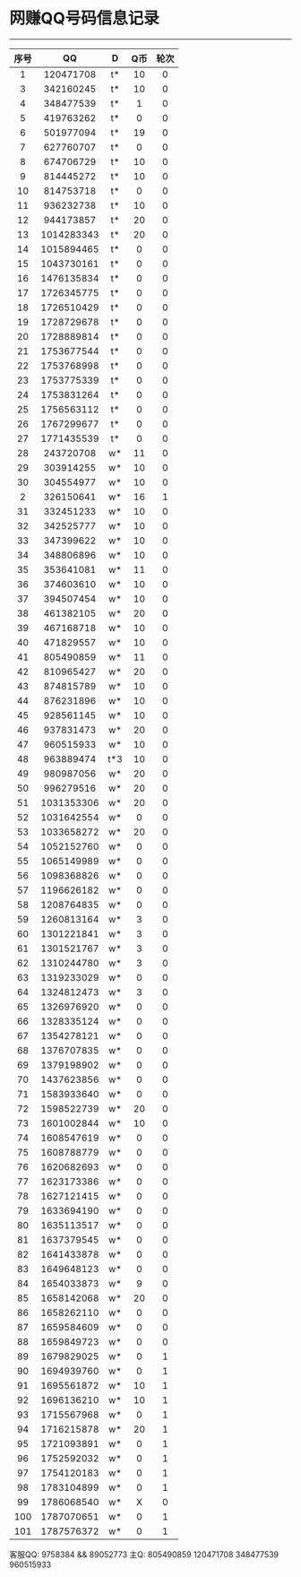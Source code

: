 # 网赚QQ号码信息记录
---

| 序号 |    QQ     | D | Q币 | 轮次 |
|:---:|:----------:|:-: |:-: |:-: |
| 1   | 120471708  | t* | 10 | 0 |  
| 3   | 342160245  | t* | 10 | 0 |  
| 4   | 348477539  | t* | 1 | 0 |  
| 5   | 419763262  | t* | 0 | 0 |  
| 6   | 501977094  | t* | 19 | 0 |  
| 7   | 627760707  | t* | 0 | 0 |  
| 8   | 674706729  | t* | 10 | 0 |  
| 9   | 814445272  | t* | 10 | 0 |  
| 10  | 814753718  | t* | 0 | 0 |  
| 11  | 936232738  | t* | 10 | 0 |  
| 12  | 944173857  | t* | 20 | 0 |  
| 13  | 1014283343 | t* | 20 | 0 |  
| 14  | 1015894465 | t* | 0 | 0 |  
| 15  | 1043730161 | t* | 0 | 0 |  
| 16  | 1476135834 | t* | 0 | 0 |  
| 17  | 1726345775 | t* | 0 | 0 |  
| 18  | 1726510429 | t* | 0 | 0 |  
| 19  | 1728729678 | t* | 0 | 0 |  
| 20  | 1728889814 | t* | 0 | 0 |  
| 21  | 1753677544 | t* | 0 | 0 |  
| 22  | 1753768998 | t* | 0 | 0 |  
| 23  | 1753775339 | t* | 0 | 0 |  
| 24  | 1753831264 | t* | 0 | 0 | 
| 25  | 1756563112 | t* | 0 | 0 | 
| 26  | 1767299677 | t* | 0 | 0 | 
| 27  | 1771435539 | t* | 0 | 0 | 
| 28  | 243720708  | w* | 11 | 0 | 
| 29  | 303914255  | w* | 10 | 0 | 
| 30  | 304554977  | w* | 10 | 0 | 
| 2   | 326150641  | w* | 16 | 1 | 
| 31  | 332451233  | w* | 10 | 0 | 
| 32  | 342525777  | w* | 10 | 0 | 
| 33  | 347399622  | w* | 10 | 0 | 
| 34  | 348806896  | w* | 10 | 0 | 
| 35  | 353641081  | w* | 11 | 0 | 
| 36  | 374603610  | w* | 10 | 0 | 
| 37  | 394507454  | w* | 10 | 0 | 
| 38  | 461382105  | w* | 20 | 0 | 
| 39  | 467168718  | w* | 10 | 0 | 
| 40  | 471829557  | w* | 10 | 0 | 
| 41  | 805490859  | w* | 11 | 0 | 
| 42  | 810965427  | w* | 20 | 0 | 
| 43  | 874815789  | w* | 10 | 0 | 
| 44  | 876231896  | w* | 10 | 0 | 
| 45  | 928561145  | w* | 10 | 0 | 
| 46  | 937831473  | w* | 20 | 0 | 
| 47  | 960515933  | w* | 10 | 0 | 
| 48  | 963889474  | t*3 | 10 | 0 | 
| 49  | 980987056  | w* | 20 | 0 | 
| 50  | 996279516  | w* | 20 | 0 | 
| 51  | 1031353306 | w* | 20 | 0 | 
| 52  | 1031642554 | w* | 0 | 0 | 
| 53  | 1033658272 | w* | 20 | 0 | 
| 54  | 1052152760 | w* | 0 | 0 | 
| 55  | 1065149989 | w* | 0 | 0 | 
| 56  | 1098368826 | w* | 0 | 0 | 
| 57  | 1196626182 | w* | 0 | 0 | 
| 58  | 1208764835 | w* | 0 | 0 | 
| 59  | 1260813164 | w* | 3 | 0 | 
| 60  | 1301221841 | w* | 3 | 0 | 
| 61  | 1301521767 | w* | 3 | 0 | 
| 62  | 1310244780 | w* | 3 | 0 | 
| 63  | 1319233029 | w* | 0 | 0 | 
| 64  | 1324812473 | w* | 3 | 0 | 
| 65  | 1326976920 | w* | 0 | 0 | 
| 66  | 1328335124 | w* | 0 | 0 | 
| 67  | 1354278121 | w* | 0 | 0 | 
| 68  | 1376707835 | w* | 0 | 0 | 
| 69  | 1379198902 | w* | 0 | 0 | 
| 70  | 1437623856 | w* | 0 | 0 | 
| 71  | 1583933640 | w* | 0 | 0 | 
| 72  | 1598522739 | w* | 20 | 0 | 
| 73  | 1601002844 | w* | 10 | 0 | 
| 74  | 1608547619 | w* | 0 | 0 | 
| 75  | 1608788779 | w* | 0 | 0 | 
| 76  | 1620682693 | w* | 0 | 0 | 
| 77  | 1623173386 | w* | 0 | 0 | 
| 78  | 1627121415 | w* | 0 | 0 | 
| 79  | 1633694190 | w* | 0 | 0 | 
| 80  | 1635113517 | w* | 0 | 0 | 
| 81  | 1637379545 | w* | 0 | 0 | 
| 82  | 1641433878 | w* | 0 | 0 | 
| 83  | 1649648123 | w* | 0 | 0 | 
| 84  | 1654033873 | w* | 9 | 0 | 
| 85  | 1658142068 | w* | 20 | 0 | 
| 86  | 1658262110 | w* | 0 | 0 | 
| 87  | 1659584609 | w* | 0 | 0 | 
| 88  | 1659849723 | w* | 0 | 0 | 
| 89  | 1679829025 | w* | 0 | 1 | 
| 90  | 1694939760 | w* | 0 | 1 | 
| 91  | 1695561872 | w* | 10 | 1 | 
| 92  | 1696136210 | w* | 10 | 1 | 
| 93  | 1715567968 | w* | 0 | 1 | 
| 94  | 1716215878 | w* | 20 | 1 | 
| 95  | 1721093891 | w* | 0 | 1 | 
| 96  | 1752592032 | w* | 0 | 1 | 
| 97  | 1754120183 | w* | 0 | 1 | 
| 98  | 1783104899 | w* | 0 | 1 | 
| 99  | 1786068540 | w* | X | 0 | 永久冻结 |
| 100 | 1787070651 | w* | 0 | 1 | 
| 101 | 1787576372 | w* | 0 | 1 | 

客服QQ: 9758384 && 89052773 主Q: 805490859   120471708   348477539   960515933
